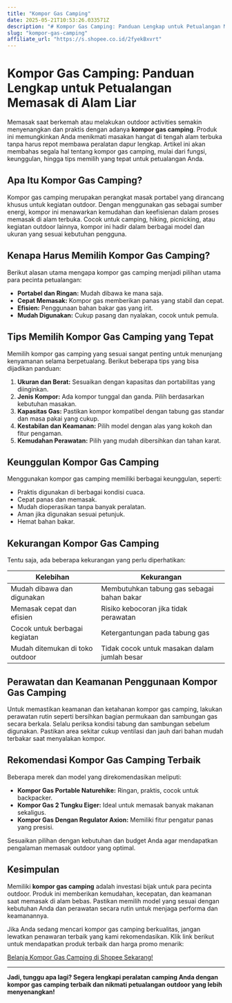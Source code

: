 ```yaml
---
title: "Kompor Gas Camping"
date: 2025-05-21T10:53:26.033571Z
description: "# Kompor Gas Camping: Panduan Lengkap untuk Petualangan Memasak di Alam Liar..."
slug: "kompor-gas-camping"
affiliate_url: "https://s.shopee.co.id/2fyekBxvrt"
---
```

# Kompor Gas Camping: Panduan Lengkap untuk Petualangan Memasak di Alam Liar

Memasak saat berkemah atau melakukan outdoor activities semakin menyenangkan dan praktis dengan adanya **kompor gas camping**. Produk ini memungkinkan Anda menikmati masakan hangat di tengah alam terbuka tanpa harus repot membawa peralatan dapur lengkap. Artikel ini akan membahas segala hal tentang kompor gas camping, mulai dari fungsi, keunggulan, hingga tips memilih yang tepat untuk petualangan Anda.

## Apa Itu Kompor Gas Camping?

Kompor gas camping merupakan perangkat masak portabel yang dirancang khusus untuk kegiatan outdoor. Dengan menggunakan gas sebagai sumber energi, kompor ini menawarkan kemudahan dan keefisienan dalam proses memasak di alam terbuka. Cocok untuk camping, hiking, picnicking, atau kegiatan outdoor lainnya, kompor ini hadir dalam berbagai model dan ukuran yang sesuai kebutuhan pengguna.

## Kenapa Harus Memilih Kompor Gas Camping?

Berikut alasan utama mengapa kompor gas camping menjadi pilihan utama para pecinta petualangan:

- **Portabel dan Ringan:** Mudah dibawa ke mana saja.
- **Cepat Memasak:** Kompor gas memberikan panas yang stabil dan cepat.
- **Efisien:** Penggunaan bahan bakar gas yang irit.
- **Mudah Digunakan:** Cukup pasang dan nyalakan, cocok untuk pemula.

## Tips Memilih Kompor Gas Camping yang Tepat

Memilih kompor gas camping yang sesuai sangat penting untuk menunjang kenyamanan selama berpetualang. Berikut beberapa tips yang bisa dijadikan panduan:

1. **Ukuran dan Berat:** Sesuaikan dengan kapasitas dan portabilitas yang diinginkan.
2. **Jenis Kompor:** Ada kompor tunggal dan ganda. Pilih berdasarkan kebutuhan masakan.
3. **Kapasitas Gas:** Pastikan kompor kompatibel dengan tabung gas standar dan masa pakai yang cukup.
4. **Kestabilan dan Keamanan:** Pilih model dengan alas yang kokoh dan fitur pengaman.
5. **Kemudahan Perawatan:** Pilih yang mudah dibersihkan dan tahan karat.

## Keunggulan Kompor Gas Camping

Menggunakan kompor gas camping memiliki berbagai keunggulan, seperti:

- Praktis digunakan di berbagai kondisi cuaca.
- Cepat panas dan memasak.
- Mudah dioperasikan tanpa banyak peralatan.
- Aman jika digunakan sesuai petunjuk.
- Hemat bahan bakar.

## Kekurangan Kompor Gas Camping

Tentu saja, ada beberapa kekurangan yang perlu diperhatikan:

| **Kelebihan**                         | **Kekurangan**                               |
|-------------------------------------|--------------------------------------------|
| Mudah dibawa dan digunakan         | Membutuhkan tabung gas sebagai bahan bakar |
| Memasak cepat dan efisien          | Risiko kebocoran jika tidak perawatan   |
| Cocok untuk berbagai kegiatan     | Ketergantungan pada tabung gas         |
| Mudah ditemukan di toko outdoor   | Tidak cocok untuk masakan dalam jumlah besar |

## Perawatan dan Keamanan Penggunaan Kompor Gas Camping

Untuk memastikan keamanan dan ketahanan kompor gas camping, lakukan perawatan rutin seperti bersihkan bagian permukaan dan sambungan gas secara berkala. Selalu periksa kondisi tabung dan sambungan sebelum digunakan. Pastikan area sekitar cukup ventilasi dan jauh dari bahan mudah terbakar saat menyalakan kompor.

## Rekomendasi Kompor Gas Camping Terbaik

Beberapa merek dan model yang direkomendasikan meliputi:

- **Kompor Gas Portable Naturehike:** Ringan, praktis, cocok untuk backpacker.
- **Kompor Gas 2 Tungku Eiger:** Ideal untuk memasak banyak makanan sekaligus.
- **Kompor Gas Dengan Regulator Axion:** Memiliki fitur pengatur panas yang presisi.
  
Sesuaikan pilihan dengan kebutuhan dan budget Anda agar mendapatkan pengalaman memasak outdoor yang optimal.

## Kesimpulan

Memiliki **kompor gas camping** adalah investasi bijak untuk para pecinta outdoor. Produk ini memberikan kemudahan, kecepatan, dan keamanan saat memasak di alam bebas. Pastikan memilih model yang sesuai dengan kebutuhan Anda dan perawatan secara rutin untuk menjaga performa dan keamanannya.

Jika Anda sedang mencari kompor gas camping berkualitas, jangan lewatkan penawaran terbaik yang kami rekomendasikan. Klik link berikut untuk mendapatkan produk terbaik dan harga promo menarik: 

[Belanja Kompor Gas Camping di Shopee Sekarang!](https://s.shopee.co.id/2fyekBxvrt)

---

**Jadi, tunggu apa lagi? Segera lengkapi peralatan camping Anda dengan kompor gas camping terbaik dan nikmati petualangan outdoor yang lebih menyenangkan!**